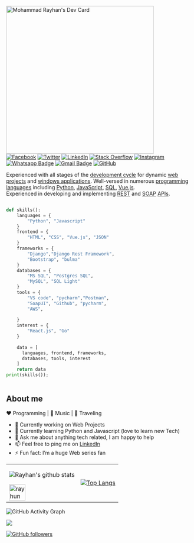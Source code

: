 <a href="https://app.daily.dev/rayhun"><img src="https://api.daily.dev/devcards/04da919359714facbf25568b67381895.png?r=b0n" width="400" alt="Mohammad Rayhan's Dev Card"/></a> <br>
<a href="https://www.facebook.com/mohammad.rayhun.827" target="_blank"><img src="https://img.shields.io/badge/Facebook-%231877F2.svg?&style=flat-square&logo=facebook&logoColor=white" alt="Facebook"></a>
[![Twitter](https://img.shields.io/badge/-Twitter-222222?style=flat-square&logo=twitter&logoColor=white&link=https://twitter.com/Druvo100/)](https://twitter.com/rayhun27/)
<a href="https://www.linkedin.com/in/rayhun-khan-385877145/" target="_blank"><img src="https://img.shields.io/badge/LinkedIn-%230077B5.svg?&style=flat-square&logo=linkedin&logoColor=white" alt="LinkedIn"></a>
[![Stack Overflow](https://img.shields.io/badge/-Stack%20Overflow-222222?style=flat-square&logo=stack-overflow&logoColor=white&link=https://stackoverflow.com/users/11375431/mohammad-rayhun?tab=profile)](https://stackoverflow.com/users/11375431/mohammad-rayhun?tab=profile)
<a href="https://www.instagram.com/mohammad.rayhun" target="_blank"><img src="https://img.shields.io/badge/Instagram-%23E4405F.svg?&style=flat-square&logo=instagram&logoColor=white" alt="Instagram"></a>
[![Whatsapp Badge](https://img.shields.io/badge/-Whatsapp-4CA143?style=flat-square&labelColor=4CA143&logo=whatsapp&logoColor=white&link=https://api.whatsapp.com/send?phone=+8801710152004&text=Rayhan)](https://api.whatsapp.com/send?phone=+8801710152004&text=Rayhan)
[![Gmail Badge](https://img.shields.io/badge/-Gmail-c14438?style=flat-square&logo=Gmail&logoColor=white&link=mailto:rayhunkhan27@gmail.com)](mailto:rayhunkhan27@gmail.com)
[![GitHub](https://img.shields.io/badge/-GitHub-181717?style=flat-square&logo=github&link=https://github.com/rayhun/)](https://github.com/rayhun/)

Experienced with all stages of the <a href="https://www.google.com/search?q=development+cycle">development cycle</a> for dynamic <a href="https://www.google.com/search?q=web+projects">web projects</a> and <a href="https://www.google.com/search?q=windows+applications">windows applications</a>. Well-versed in numerous <a href="https://www.google.com/search?q=programming+languages">programming languages</a> including <a href="https://www.google.com/search?q=Python">Python</a>, <a href="https://www.google.com/search?q=JavaScript">JavaScript</a>, <a href="https://www.google.com/search?q=SQL">SQL</a>, <a href="https://www.google.com/search?q=vue.js">Vue.js</a>.
<br>
Experienced in developing and implementing <a href="https://www.google.com/search?q=REST">REST</a> and <a href="https://www.google.com/search?q=SOAP">SOAP</a> <a href="https://www.google.com/search?q=APIs">APIs</a>. 



```python
​
def skills():
    languages = { 
        "Python", "Javascript"
    }
    frontend = { 
        "HTML", "CSS", "Vue.js", "JSON"
    }
    frameworks = { 
        "Django","Django Rest Framework", 
        "Bootstrap", "bulma"
    }
    databases = { 
        "MS SQL", "Postgres SQL", 
        "MySQL", "SQL Light" 
    }
    tools = {
        "VS code", "pycharm","Postman", 
        "SoapUI", "Github", "pycharm", 
        "AWS",
        
    }
    interest = {
        "React.js", "Go"
    } 
    
    data = [
      languages, frontend, frameworks, 
      databases, tools, interest
    ]
    return data
print(skills());
​
```

## About me 

:heart: Programming | :black_heart: Music | :blue_heart: Traveling
- 🔭 Currently working on Web Projects
- 🌱 Currently learning Python and Javascript (love to learn new Tech) 
- 💬 Ask me about anything tech related, I am happy to help
- 📫 Feel free to ping me on <a href="https://www.linkedin.com/in/rayhun-khan-385877145/" target="_blank">LinkedIn</a>
- ⚡️ Fun fact: I’m a huge Web series fan 



<table border="0" cellspacing="0" cellpadding="0">
  <tr>
    <td>
      
![Rayhan's github stats](https://github-readme-stats.vercel.app/api?username=rayhun&show_icons=true&hide_border=true&theme=vision-friendly-dark)


<img style="width: 50%;" align="center" src="https://github-readme-streak-stats.herokuapp.com/?user=rayhun&hide_border=true&theme=vision-friendly-dark" alt="rayhun">   

</td>
<td>
      
[![Top Langs](https://github-readme-stats.vercel.app/api/top-langs/?username=rayhun&langs_count=5&hide_border=true&theme=vision-friendly-dark)](https://github.com/rayhun/)


</td>
  </tr>
</table>



![GitHub Activity Graph](https://activity-graph.herokuapp.com/graph?username=rayhun&theme=react-dark)  



<a href="https://github.com/Rayhun">
    <img src="https://komarev.com/ghpvc/?username=rayhun">
</a>

[![GitHub followers](https://img.shields.io/github/followers/rayhun?label=Follow&style=social)](https://github.com/rayhun) 
